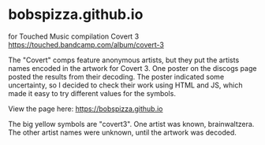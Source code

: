 # bobspizza.github.io
for Touched Music compilation Covert 3
https://touched.bandcamp.com/album/covert-3

The "Covert" comps feature anonymous artists, but they put the artists names encoded in the artwork for Covert 3. One poster on the discogs page posted the results from their decoding. The poster indicated some uncertainty, so I decided to check their work using HTML and JS, which made it easy to try different values for the symbols. 

View the page here: https://bobspizza.github.io

The big yellow symbols are "covert3". One artist was known, brainwaltzera. The other artist names were unknown, until the artwork was decoded.
